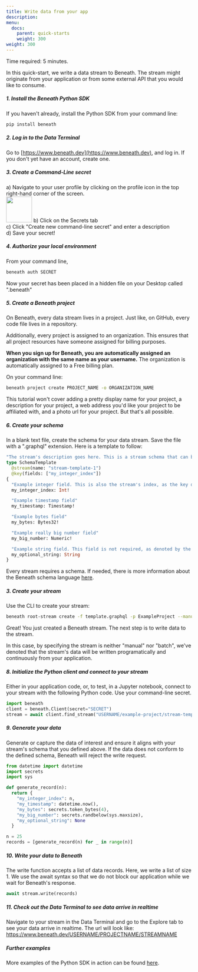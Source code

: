 ```yaml
---
title: Write data from your app
description:
menu:
  docs:
    parent: quick-starts
    weight: 300
weight: 300
---
```


Time required: 5 minutes.

In this quick-start, we write a data stream to Beneath. The stream might originate from your application or from some external API that you would like to consume.

##### 1. Install the Beneath Python SDK
If you haven't already, install the Python SDK from your command line:
```bash
pip install beneath
```

##### 2. Log in to the Data Terminal
Go to [https://www.beneath.dev](https://www.beneath.dev), and log in. If you don't yet have an account, create one.

##### 3. Create a Command-Line secret
a) Navigate to your user profile by clicking on the profile icon in the top right-hand corner of the screen. <br>
<img src="/img/profile-icon.png" width="70px"/>
b) Click on the Secrets tab <br>
c) Click "Create new command-line secret" and enter a description <br>
d) Save your secret!

##### 4. Authorize your local environment
From your command line,
```bash
beneath auth SECRET
``` 
Now your secret has been placed in a hidden file on your Desktop called ".beneath"

##### 5. Create a Beneath project
On Beneath, every data stream lives in a project. Just like, on GitHub, every code file lives in a repository.

Additionally, every project is assigned to an organization. This ensures that all project resources have someone assigned for billing purposes.

**When you sign up for Beneath, you are automatically assigned an organization with the same name as your username.** The organization is automatically assigned to a Free billing plan.

On your command line:
```bash
beneath project create PROJECT_NAME -o ORGANIZATION_NAME 
```

This tutorial won't cover adding a pretty display name for your project, a description for your project, a web address you'd like your project to be affiliated with, and a photo url for your project. But that's all possible.

##### 6. Create your schema

In a blank text file, create the schema for your data stream. Save the file with a ".graphql" extension. Here is a template to follow:

```graphql
"The stream's description goes here. This is a stream schema that can be used as a template."
type SchemaTemplate
  @stream(name: "stream-template-1")
  @key(fields: ["my_integer_index"])
{
  "Example integer field. This is also the stream's index, as the key defines above."
  my_integer_index: Int!

  "Example timestamp field"
  my_timestamp: Timestamp!

  "Example bytes field"
  my_bytes: Bytes32!

  "Example really big number field"
  my_big_number: Numeric!

  "Example string field. This field is not required, as denoted by the lack of exclamation point."
  my_optional_string: String
}
```
Every stream requires a schema. If needed, there is more information about the Beneath schema language [here](/docs/schema-language).

##### 3. Create your stream
Use the CLI to create your stream:

```bash
beneath root-stream create -f template.graphql -p ExampleProject --manual false --batch false 
```
Great! You just created a Beneath stream. The next step is to write data to the stream.

In this case, by specifying the stream is neither "manual" nor "batch", we've denoted that the stream's data will be written programatically and continuously from your application.

##### 8. Initialize the Python client and connect to your stream
Either in your application code, or, to test, in a Jupyter notebook, connect to your stream with the following Python code. Use your command-line secret.

```python
import beneath
client = beneath.Client(secret="SECRET")
stream = await client.find_stream("USERNAME/example-project/stream-template-1")
```

##### 9. Generate your data
Generate or capture the data of interest and ensure it aligns with your stream's schema that you defined above. If the data does not conform to the defined schema, Beneath will reject the write request.

```python
from datetime import datetime
import secrets
import sys

def generate_record(n):
  return {
    "my_integer_index": n,
    "my_timestamp": datetime.now(),
    "my_bytes": secrets.token_bytes(4),
    "my_big_number": secrets.randbelow(sys.maxsize),
    "my_optional_string": None
  }

n = 25
records = [generate_record(n) for _ in range(n)]
```

##### 10. Write your data to Beneath
The write function accepts a list of data records. Here, we write a list of size 1. We use the await syntax so that we do not block our application while we wait for Beneath's response.

```python
await stream.write(records)
```

##### 11. Check out the Data Terminal to see data arrive in realtime 
Navigate to your stream in the Data Terminal and go to the Explore tab to see your data arrive in realtime. The url will look like: https://www.beneath.dev/USERNAME/PROJECTNAME/STREAMNAME

##### Further examples
More examples of the Python SDK in action can be found <a href="https://gitlab.com/_beneath/beneath-core/-/tree/master/clients%2Fpython%2Fexamples" class="link">here</a>.
